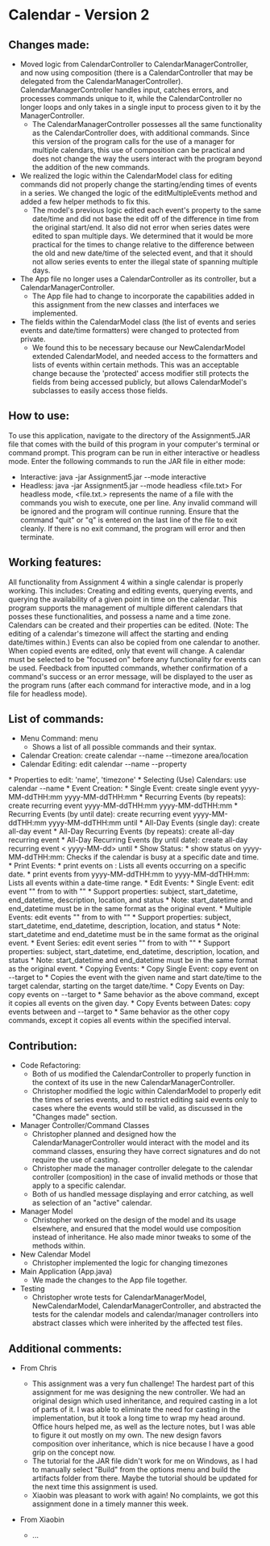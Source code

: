 # Calendar - Version 2

## Changes made:
* Moved logic from CalendarController to CalendarManagerController, and now using composition
(there is a CalendarController that may be delegated from the CalendarManagerController).
CalendarManagerController handles input, catches errors, and processes commands unique to it,
while the CalendarController no longer loops and only takes in a single input to process given to 
it by the ManagerController.
  * The CalendarManagerController possesses all the same functionality as the CalendarController
  does, with additional commands. Since this version of the program calls for the use of a manager
  for multiple calendars, this use of composition can be practical and does not change the way the
  users interact with the program beyond the addition of the new commands.
* We realized the logic within the CalendarModel class for editing commands did not properly
change the starting/ending times of events in a series. We changed the logic of the
editMultipleEvents method and added a few helper methods to fix this.
  * The model's previous logic edited each event's property to the same date/time and did not base
  the edit off of the difference in time from the original start/end. It also did not error when
  series dates were edited to span multiple days. We determined that it would be more practical for
  the times to change relative to the difference between the old and new date/time of the selected
  event, and that it should not allow series events to enter the illegal state of spanning multiple
  days.
* The App file no longer uses a CalendarController as its controller, but a
CalendarManagerController. 
  * The App file had to change to incorporate the capabilities added in this assignment from the
  new classes and interfaces we implemented.
* The fields within the CalendarModel class (the list of events and series events and date/time
formatters) were changed to protected from private.
  * We found this to be necessary because our NewCalendarModel extended CalendarModel, and needed
  access to the formatters and lists of events within certain methods. This was an acceptable
  change because the 'protected' access modifier still protects the fields from being accessed
  publicly, but allows CalendarModel's subclasses to easily access those fields.


## How to use:
To use this application, navigate to the directory of the Assignment5.JAR file that comes with the
build of this program in your computer's terminal or command prompt.
This program can be run in either interactive or headless mode. Enter the following commands to
run the JAR file in either mode:
* Interactive:   java -jar Assignment5.jar --mode interactive
* Headless:      java -jar Assignment5.jar --mode headless <file.txt>
For headless mode, <file.txt.> represents the name of a file with the commands you wish to execute,
one per line. Any invalid command will be ignored and the program will continue running. Ensure
that the command "quit" or "q" is entered on the last line of the file to exit cleanly. If there is
no exit command, the program will error and then terminate.


## Working features:
All functionality from Assignment 4 within a single calendar is properly working. This includes:
Creating and editing events, querying events, and querying the availability of a given point in
time on the calendar.
This program supports the management of multiple different calendars that posses these
functionalities, and possess a name and a time zone. Calendars can be created and their properties
can be edited. (Note: The editing of a calendar's timezone will affect the starting and ending
date/times within.) Events can also be copied from one calendar to another. When copied events are
edited, only that event will change. A calendar must be selected to be "focused on" before any
functionality for events can be used.
Feedback from inputted commands, whether confirmation of a command's success or an error message,
will be displayed to the user as the program runs (after each command for interactive mode, and in
a log file for headless mode).


## List of commands:
* Menu Command: menu
  * Shows a list of all possible commands and their syntax.
* Calendar Creation: create calendar --name <calendarName> --timezone area/location
* Calendar Editing: edit calendar --name <name-of-calendar> --property <property-name> 
<new-property-value>
  * Properties to edit: 'name', 'timezone'
* Selecting (Use) Calendars: use calendar --name <calendarName>
* Event Creation:
  * Single Event: create single event yyyy-MM-ddTHH:mm yyyy-MM-ddTHH:mm
  * Recurring Events (by repeats): create recurring event yyyy-MM-ddTHH:mm yyyy-MM-ddTHH:mm
  * Recurring Events (by until date): create recurring event yyyy-MM-ddTHH:mm yyyy-MM-ddTHH:mm until
  * All-Day Events (single day): create all-day event
  * All-Day Recurring Events (by repeats): create all-day recurring event
  * All-Day Recurring Events (by until date): create all-day recurring event < yyyy-MM-dd> until
* Show Status:
  * show status on yyyy-MM-ddTHH:mm: Checks if the calendar is busy at a specific date and time.
* Print Events:
  * print events on : Lists all events occurring on a specific date.
  * print events from yyyy-MM-ddTHH:mm to yyyy-MM-ddTHH:mm: Lists all events within a date-time range.
* Edit Events:
  * Single Event: edit event "" from <start_datetime> to <end_datetime> with ""
    * Support properties: subject, start_datetime, end_datetime, description, location, and status
    * Note: start_datetime and end_datetime must be in the same format as the original event.
  * Multiple Events: edit events "" from <start_datetime> to <end_datetime> with ""
    * Support properties: subject, start_datetime, end_datetime, description, location, and status
    * Note: start_datetime and end_datetime must be in the same format as the original event.
  * Event Series: edit event series "" from <start_datetime> to <end_datetime> with ""
    * Support properties: subject, start_datetime, end_datetime, description, location, and status
    * Note: start_datetime and end_datetime must be in the same format as the original event.
* Copying Events:
  * Copy Single Event: copy event <eventName> on <dateStringTtimeString> --target <calendarName> 
  to <dateStringTtimeString>
    * Copies the event with the given name and start date/time to the target calendar, starting
    on the target date/time.
  * Copy Events on Day: copy events on <dateString> --target <calendarName> to <dateString>
    * Same behavior as the above command, except it copies all events on the given day.
  * Copy Events between Dates: copy events between <dateString> and <dateString> --target 
  <calendarName> to <dateString>
    * Same behavior as the other copy commands, except it copies all events within the specified
    interval.


## Contribution:
* Code Refactoring:
  * Both of us modified the CalendarController to properly function in the context of its use in
  the new CalendarManagerController.
  * Christopher modified the logic within CalendarModel to properly edit the times of series
  events, and to restrict editing said events only to cases where the events would still be valid,
  as discussed in the "Changes made" section.
* Manager Controller/Command Classes
  * Christopher planned and designed how the CalendarManagerController would interact with the
  model and its command classes, ensuring they have correct signatures and do not require the use
  of casting.
  * Christopher made the manager controller delegate to the calendar controller (composition) 
  in the case of invalid methods or those that apply to a specific calendar.
  * Both of us handled message displaying and error catching, as well as selection of an "active"
  calendar.
* Manager Model
  * Christopher worked on the design of the model and its usage elsewhere, and ensured that the 
  model would use composition instead of inheritance. He also made minor tweaks to some of the
  methods within.
* New Calendar Model
  * Christopher implemented the logic for changing timezones
* Main Application (App.java)
  * We made the changes to the App file together.
* Testing
  * Christopher wrote tests for CalendarManagerModel, NewCalendarModel, CalendarManagerController,
  and abstracted the tests for the calendar models and calendar/manager controllers into abstract
  classes which were inherited by the affected test files.


## Additional comments:
* From Chris
  * This assignment was a very fun challenge! The hardest part of this assignment for me was
  designing the new controller. We had an original design which used inheritance, and required
  casting in a lot of parts of it. I was able to eliminate the need for casting in the
  implementation, but it took a long time to wrap my head around. Office hours helped me, as well
  as the lecture notes, but I was able to figure it out mostly on my own. The new design favors
  composition over inheritance, which is nice because I have a good grip on the concept now.
  * The tutorial for the JAR file didn't work for me on Windows, as I had to manually select
  "Build" from the options menu and build the artifacts folder from there. Maybe the tutorial
  should be updated for the next time this assignment is used.
  * Xiaobin was pleasant to work with again! No complaints, we got this assignment done in a timely
  manner this week.

* From Xiaobin
  * ...